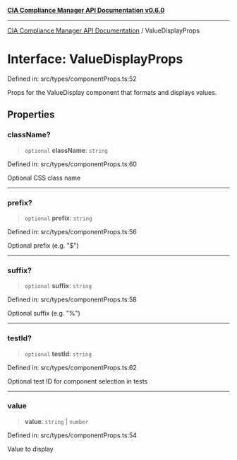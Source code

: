 [**CIA Compliance Manager API Documentation v0.6.0**](../README.md)

***

[CIA Compliance Manager API Documentation](../globals.md) / ValueDisplayProps

# Interface: ValueDisplayProps

Defined in: src/types/componentProps.ts:52

Props for the ValueDisplay component that formats and displays values.

## Properties

### className?

> `optional` **className**: `string`

Defined in: src/types/componentProps.ts:60

Optional CSS class name

***

### prefix?

> `optional` **prefix**: `string`

Defined in: src/types/componentProps.ts:56

Optional prefix (e.g. "$")

***

### suffix?

> `optional` **suffix**: `string`

Defined in: src/types/componentProps.ts:58

Optional suffix (e.g. "%")

***

### testId?

> `optional` **testId**: `string`

Defined in: src/types/componentProps.ts:62

Optional test ID for component selection in tests

***

### value

> **value**: `string` \| `number`

Defined in: src/types/componentProps.ts:54

Value to display
